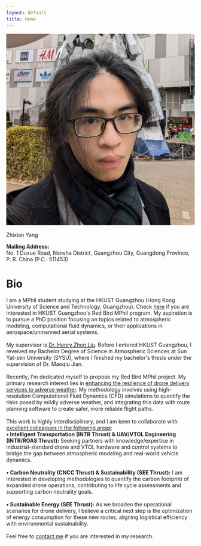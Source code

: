 ```yaml
---
layout: default
title: Home
---
```


<div class="container">
  <div class="sidebar">
    <img src="/assets/images/Portrait.jpg" alt="Portrait">
    <p class="name">Zhixian Yang</p>
    <div class="social-icons">
      <a href="mailto:zyang248@connect.hkust-gz.edu.cn?Subject=Hello" title="Email (Academic)">
        <i class="fas fa-envelope"></i>
      </a>
      <a href="https://www.linkedin.com/in/zhixian-yang-45ba71241/" title="LinkedIn" target="_blank">
        <i class="fab fa-linkedin"></i>
      </a>
      <a href="https://www.github.com/Koar-create/" title="Github" target="_blank">
        <i class="fab fa-github"></i>
      </a>
      <a href="https://orcid.org/0009-0002-8477-4304" title="ORCID" target="_blank">
        <i class="fab fa-orcid"></i>
      </a>
    </div>
    <p><strong>Mailing Address:</strong>
    <br>No. 1 Duxue Road, Nansha District, Guangzhou City, Guangdong Province, P. R. China (P.C.: 511453)</p>
  </div>
  <div class="content">
    <div>
      <h1>Bio</h1>
      <p>
        I am a MPhil student studying at the HKUST Guangzhou (Hong Kong University of Science and Technology, Guangzhou). 
        Check <a href="https://www.hkust-gz.edu.cn/academics/education-innovation/red-bird-mphil-program/">here</a> if you are interested in HKUST Guangzhou's Red Bird MPhil program. 
        My aspiration is to pursue a PhD position focusing on topics related to atmospheric modeling, computational fluid dynamics, or their applications in aerospace/unmanned aerial systems. 
        <br><br>My supervisor is 
        <a href="https://scholar.google.com/citations?user=7c9k148AAAAJ"> Dr. Henry Zhen Liu</a>. Before I entered HKUST Guangzhou, I reveived my Bachelor Degree of Science in Atmospheric Sciences at Sun Yat-sen University (SYSU), where I finished my bachelor's thesis under the supervision of Dr. Maoqiu Jian.
        <br><br>Recently, I'm dedicated myself to propose my Red Bird MPhil project. 
        My primary research interest lies in <u>enhancing the resilience of drone delivery services to adverse weather</u>. My methodology involves using high-resolution Computational Fluid Dynamics (CFD) simulations to quantify the risks posed by mildly adverse weather, and integrating this data with route planning software to create safer, more reliable flight paths.
        <br><br>This work is highly interdisciplinary, and I am keen to collaborate with <u>excellent colleagues in the following areas</u>:
        <br><strong>• Intelligent Transportation (INTR Thrust) & UAV/VTOL Engineering (INTR/ROAS Thrust):</strong>
        Seeking partners with knowledge/expertise in industrial-standard drone and VTOL hardware and control systems to bridge the gap between atmospheric modeling and real-world vehicle dynamics.
        <br><br><strong>• Carbon Neutrality (CNCC Thrust) & Sustainability (SEE Thrust):</strong>
        I am interested in developing methodologies to quantify the carbon footprint of expanded drone operations, contributing to life cycle assessments and supporting carbon neutrality goals.
        <br><br><strong>• Sustainable Energy (SEE Thrust):</strong>
        As we broaden the operational scenarios for drone delivery, I believe a critical next step is the optimization of energy consumption for these new routes, aligning logistical efficiency with environmental sustainability.
        <br><br>Feel free to <a href="mailto:zyang248@connect.hkust-gz.edu.cn?Subject=Hello">contact me</a> if you are interested in my research.
      </p>
    </div>
  </div>
</div>
